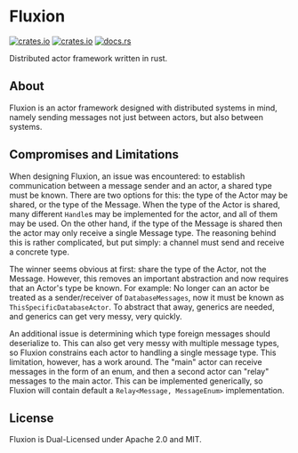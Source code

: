 # Fluxion
[![crates.io](https://img.shields.io/crates/l/fluxion?style=for-the-badge)](https://crates.io/crates/fluxion)
[![crates.io](https://img.shields.io/crates/v/fluxion?style=for-the-badge)](https://crates.io/crates/fluxion)
[![docs.rs](https://img.shields.io/docsrs/fluxion?style=for-the-badge)](https://docs.rs/fluxion)

Distributed actor framework written in rust.

## About

Fluxion is an actor framework designed with distributed systems in mind, namely sending messages not just between actors, but also between systems.

## Compromises and Limitations

When designing Fluxion, an issue was encountered: to establish communication between a message sender and an actor, a shared type must be known. There are two options for this: the type of the Actor may be shared, or the type of the Message. When the type of the Actor is shared, many different `Handle`s may be implemented for the actor, and all of them may be used. On the other hand, if the type of the Message is shared then the actor may only receive a single Message type. The reasoning behind this is rather complicated, but put simply: a channel must send and receive a concrete type.

The winner seems obvious at first: share the type of the Actor, not the Message. However, this removes an important abstraction and now requires that an Actor's type be known. For example: No longer can an actor be treated as a sender/receiver of `DatabaseMessages`, now it must be known as `ThisSpecificDatabaseActor`. To abstract that away, generics are needed, and generics can get very messy, very quickly.

An additional issue is determining which type foreign messages should deserialize to. This can also get very messy with multiple message types, so Fluxion constrains each actor to handling a single message type. This limitation, however, has a work around. The "main" actor can receive messages in the form of an enum, and then a second actor can "relay" messages to the main actor. This can be implemented generically, so Fluxion will contain default a `Relay<Message, MessageEnum>` implementation.

## License
Fluxion is Dual-Licensed under Apache 2.0 and MIT.